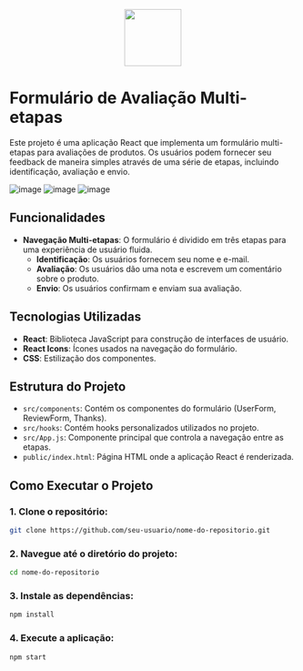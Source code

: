 <p align="center">
  <a href="https://react.dev">
    <img src="https://skillicons.dev/icons?i=react" width="100" />
  </a>
</p>

# Formulário de Avaliação Multi-etapas

Este projeto é uma aplicação React que implementa um formulário multi-etapas para avaliações de produtos. Os usuários podem fornecer seu feedback de maneira simples através de uma série de etapas, incluindo identificação, avaliação e envio.

![image](https://github.com/user-attachments/assets/724abf95-cb5e-4ea9-8901-4bb0a789954c)
![image](https://github.com/user-attachments/assets/19a8a4af-07c7-49c6-82c9-c00e7e6bf003)
![image](https://github.com/user-attachments/assets/ded395ed-050a-4472-ac52-23eb94c27cad)

## Funcionalidades

- **Navegação Multi-etapas**: O formulário é dividido em três etapas para uma experiência de usuário fluida.
  - **Identificação**: Os usuários fornecem seu nome e e-mail.
  - **Avaliação**: Os usuários dão uma nota e escrevem um comentário sobre o produto.
  - **Envio**: Os usuários confirmam e enviam sua avaliação.

## Tecnologias Utilizadas

- **React**: Biblioteca JavaScript para construção de interfaces de usuário.
- **React Icons**: Ícones usados na navegação do formulário.
- **CSS**: Estilização dos componentes.

## Estrutura do Projeto

- `src/components`: Contém os componentes do formulário (UserForm, ReviewForm, Thanks).
- `src/hooks`: Contém hooks personalizados utilizados no projeto.
- `src/App.js`: Componente principal que controla a navegação entre as etapas.
- `public/index.html`: Página HTML onde a aplicação React é renderizada.

## Como Executar o Projeto

### 1. Clone o repositório:

```bash
git clone https://github.com/seu-usuario/nome-do-repositorio.git
```

### 2. Navegue até o diretório do projeto:

```bash
cd nome-do-repositorio
```

### 3. Instale as dependências:

```bash
npm install
```

### 4. Execute a aplicação:

```bash
npm start
```
